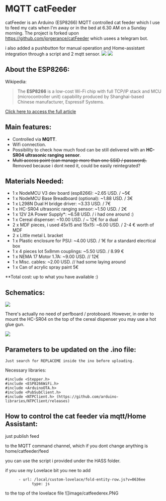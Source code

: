 # MQTT catFeeder
catFeeder is an Arduino (ESP8266) MQTT controlled cat feeder which I use to feed my cats when I'm away or in the bed at 6.30 AM on a Sunday morning.
	The project is forked upon https://github.com/jorgerance/catFeeder which usees a telegram bot.

i also added a pushbutton for manual operation and  Home-assistant integration through a script and 2 mqtt sensor.
![](https://i.imgur.com/I6HMVH6.png)
![](https://i.imgur.com/JwnOMNt.jpg)

## About the ESP8266:
Wikipedia:

> The **ESP8266** is a low-cost Wi-Fi chip with full TCP/IP stack and MCU (microcontroller unit) capability produced by Shanghai-based Chinese manufacturer, Espressif Systems.

[Click here to access the full article](https://en.wikipedia.org/wiki/ESP8266)

## Main features:
- Controlled via **MQTT**.
- Wifi connection.
- Possibility to check how much food can be still delivered with an **HC-SR04 ultrasonic ranging sensor**.
- ~~Multi access point (can manage more than one SSID / password).~~ Removed because i dont need it, could be easily reintegrated?

## Materials Needed:
- 1 x NodeMCU V3 dev board (esp8266): ~2.65 USD. / ~5€ 
- 1 x NodeMCU Base Breadboard (optional): ~1.88 USD. / 3€
- 1 x L298N Dual H bridge driver: ~3.33 USD. / 7€
- 1 x HC-SR04 ultrasonic ranging sensor: ~1.50 USD. / 2€
- 1 x 12V 2A Power Supply*: ~6.58 USD. / i had one around :)
- 1 x Cereal dispenser: ~10.00 USD. / ~ 12€ for a dual
- 2 x MDF pieces, i used 45x15 and 15x15: ~6.00 USD. / 2-4 € worth of MDF
- 2 x Little metal L bracket
- 1 x Plastic enclosure for PSU: ~4.00 USD. / 1€ for a standard elecrtical box
- 1 x 4 pieces lot 5x8mm couplings: ~5.50 USD. / 8.99 €
- 1 x NEMA 17 Motor 1.7A: ~9.00 USD.  // 12€
- 1 x Misc. cables: ~2.00 USD. // had some laying around
- 1 x Can of acrylic spray paint 5€


**Total cost: up to what you have available :)

## Schematics:

![](https://i.imgur.com/3LSziQ2.png)

There's actually no need of perfboard / protoboard. However, in order to mount the HC-SR04 on the top of the cereal dispenser you may use a hot glue gun.

![](https://i.imgur.com/0e6oNYw.jpg)

## Parameters to be updated on the .ino file:

    Just search for REPLACEME inside the ino before uploading.
	
Necessary libraries:

	#include <Stepper.h>
	#include <ESP8266WiFi.h>
	#include <ArduinoOTA.h>
	#include <PubSubClient.h>
	#include <NTPClient.h> (https://github.com/arduino-libraries/NTPClient/releases)


## How to control the cat feeder via mqtt/Home Assistant:
just publish
    feed


to the MQTT command channel, which if you dont change anything is
    home/catfeeder/feed

you can use the script i provided under the HASS folder.

if you use my Lovelace bit
you nee to add
```
	  - url: /local/custom-lovelace/fold-entity-row.js?v=0636ee
    	    type: js
```

to the top of the lovelace file
![]image/catfeederex.PNG
